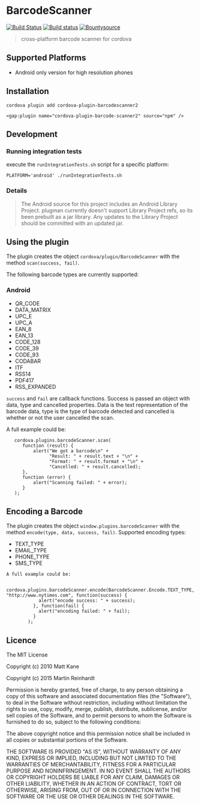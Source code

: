 BarcodeScanner
==============

[![Build Status](https://travis-ci.org/hypery2k/cordova-barcodescanner-plugin.svg?branch=master)](https://travis-ci.org/hypery2k/cordova-barcodescanner-plugin) [![Build status](https://ci.appveyor.com/api/projects/status/298mrueury1ntrf4?svg=true)](https://ci.appveyor.com/project/hypery2k/cordova-barcodescanner-plugin)
 [![Bountysource](https://www.bountysource.com/badge/tracker?tracker_id=12908089)](https://www.bountysource.com/trackers/12908089-hypery2k-cordova-barcodescanner-plugin?utm_source=12908089&utm_medium=shield&utm_campaign=TRACKER_BADGE)

> cross-platform barcode scanner for cordova

## Supported Platforms

- Android only version for high resolution phones


## Installation

```
cordova plugin add cordova-plugin-barcodescanner2
```

```
<gap:plugin name="cordova-plugin-barcode-scanner2" source="npm" />
```

## Development

### Running integration tests

execute the `runIntegrationTests.sh` script for a specific platform:

```
PLATFORM='android' ./runIntegrationTests.sh
```

### Details


>The Android source for this project includes an Android Library Project.
plugman currently doesn't support Library Project refs, so its been
prebuilt as a jar library. Any updates to the Library Project should be
committed with an updated jar.

## Using the plugin ##
The plugin creates the object `cordova/plugin/BarcodeScanner` with the method `scan(success, fail)`. 

The following barcode types are currently supported:
### Android

* QR_CODE
* DATA_MATRIX
* UPC_E
* UPC_A
* EAN_8
* EAN_13
* CODE_128
* CODE_39
* CODE_93
* CODABAR
* ITF
* RSS14
* PDF417
* RSS_EXPANDED


`success` and `fail` are callback functions. Success is passed an object with data, type and cancelled properties. Data is the text representation of the barcode data, type is the type of barcode detected and cancelled is whether or not the user cancelled the scan.

A full example could be:
```
   cordova.plugins.barcodeScanner.scan(
      function (result) {
          alert("We got a barcode\n" +
                "Result: " + result.text + "\n" +
                "Format: " + result.format + "\n" +
                "Cancelled: " + result.cancelled);
      }, 
      function (error) {
          alert("Scanning failed: " + error);
      }
   );
```

## Encoding a Barcode ##
The plugin creates the object `window.plugins.barcodeScanner` with the method `encode(type, data, success, fail)`.
Supported encoding types:

* TEXT_TYPE
* EMAIL_TYPE
* PHONE_TYPE
* SMS_TYPE

```
A full example could be:

   cordova.plugins.barcodeScanner.encode(BarcodeScanner.Encode.TEXT_TYPE, "http://www.nytimes.com", function(success) {
            alert("encode success: " + success);
          }, function(fail) {
            alert("encoding failed: " + fail);
          }
        );
```

## Licence ##

The MIT License

Copyright (c) 2010 Matt Kane

Copyright (c) 2015 Martin Reinhardt

Permission is hereby granted, free of charge, to any person obtaining a copy
of this software and associated documentation files (the "Software"), to deal
in the Software without restriction, including without limitation the rights
to use, copy, modify, merge, publish, distribute, sublicense, and/or sell
copies of the Software, and to permit persons to whom the Software is
furnished to do so, subject to the following conditions:

The above copyright notice and this permission notice shall be included in
all copies or substantial portions of the Software.

THE SOFTWARE IS PROVIDED "AS IS", WITHOUT WARRANTY OF ANY KIND, EXPRESS OR
IMPLIED, INCLUDING BUT NOT LIMITED TO THE WARRANTIES OF MERCHANTABILITY,
FITNESS FOR A PARTICULAR PURPOSE AND NONINFRINGEMENT. IN NO EVENT SHALL THE
AUTHORS OR COPYRIGHT HOLDERS BE LIABLE FOR ANY CLAIM, DAMAGES OR OTHER
LIABILITY, WHETHER IN AN ACTION OF CONTRACT, TORT OR OTHERWISE, ARISING FROM,
OUT OF OR IN CONNECTION WITH THE SOFTWARE OR THE USE OR OTHER DEALINGS IN
THE SOFTWARE.

